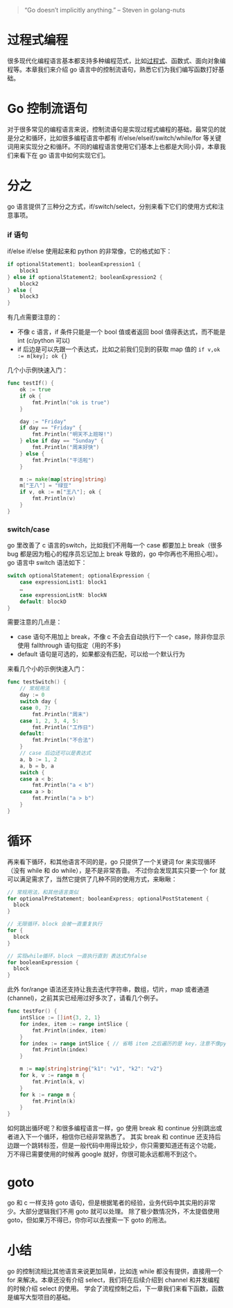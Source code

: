 > “Go doesn’t implicitly anything.” – Steven in golang-nuts

# 过程式编程

很多现代化编程语言基本都支持多种编程范式，比如[过程式](https://en.wikipedia.org/wiki/Procedural_programming)、函数式、面向对象编程等。本章我们来介绍 go
语言中的控制流语句，熟悉它们为我们编写函数打好基础。

# Go 控制流语句

对于很多常见的编程语言来说，控制流语句是实现过程式编程的基础，最常见的就是分之和循环，比如很多编程语言中都有
if/else/elseif/switch/while/for 等关键词用来实现分之和循环。不同的编程语言使用它们基本上也都是大同小异，本章我们来看下在
go 语言中如何实现它们。

# 分之

go 语言提供了三种分之方式，if/switch/select，分别来看下它们的使用方式和注意事项。

### if 语句

if/else if/else 使用起来和 python 的非常像，它的格式如下：

```go
if optionalStatement1; booleanExpression1 {
	block1
} else if optionalStatement2; booleanExpression2 {
	block2
} else {
	block3
}
```

有几点需要注意的：

- 不像 c 语言，if 条件只能是一个 bool 值或者返回 bool 值得表达式，而不能是 int (c/python 可以)
- if 后边是可以先跟一个表达式，比如之前我们见到的获取 map 值的 `if v,ok := m[key]; ok {}`

几个小示例快速入门：

```go
func testIf() {
	ok := true
	if ok {
		fmt.Println("ok is true")
	}

	day := "Friday"
	if day == "Friday" {
		fmt.Println("明天不上班呀!")
	} else if day == "Sunday" {
		fmt.Println("周末好快")
	} else {
		fmt.Println("干活啦")
	}

	m := make(map[string]string)
	m["王八"] = "绿豆"
	if v, ok := m["王八"]; ok {
		fmt.Println(v)
	}
}
```

### switch/case

go 里改善了 c 语言的switch，比如我们不用每一个 case 都要加上 break（很多 bug 都是因为粗心的程序员忘记加上 break
导致的，go 中你再也不用担心啦）。go 语言中 switch 语法如下：

```go
switch optionalStatement; optionalExpression {
	case expressionList1: block1
	…
	case expressionListN: blockN
	default: blockD
}
```
需要注意的几点是：

- case 语句不用加上 break，不像 c 不会去自动执行下一个 case，除非你显示使用 fallthrough 语句指定（用的不多)
- default 语句是可选的，如果都没有匹配，可以给一个默认行为

来看几个小的示例快速入门：

```go
func testSwitch() {
	// 常规用法
	day := 0
	switch day {
	case 0, 7:
		fmt.Println("周末")
	case 1, 2, 3, 4, 5:
		fmt.Println("工作日")
	default:
		fmt.Println("不合法")
	}
	// case 后边还可以是表达式
	a, b := 1, 2
	a, b = b, a
	switch {
	case a < b:
		fmt.Println("a < b")
	case a > b:
		fmt.Println("a > b")
	}
}
```

# 循环

再来看下循环，和其他语言不同的是，go 只提供了一个关键词 for 来实现循环（没有 while 和 do while），是不是非常吝啬。
不过你会发现其实只要一个 for 就可以满足需求了，当然它提供了几种不同的使用方式，来瞅瞅：

```go
// 常规用法，和其他语言类似
for optionalPreStatement; booleanExpress; optionalPostStatement {
  block
}

// 无限循环，block 会被一直重复执行
for {
  block
}

// 实现while循环，block 一直执行直到 表达式为false
for booleanExpression {
  block
}
```

此外 for/range 语法还支持让我去迭代字符串，数组，切片，map 或者通道(channel)，之前其实已经用过好多次了，请看几个例子。

```go
func testFor() {
	intSlice := []int{3, 2, 1}
	for index, item := range intSlice {
		fmt.Println(index, item)
	}
	for index := range intSlice { // 省略 item 之后遍历的是 key，注意不像python 直接遍历值
		fmt.Println(index)
	}

	m := map[string]string{"k1": "v1", "k2": "v2"}
	for k, v := range m {
		fmt.Println(k, v)
	}
	for k := range m {
		fmt.Println(k)
	}
}
```

如何跳出循环呢？和很多编程语言一样，go 使用 break 和 continue 分别跳出或者进入下一个循环，相信你已经非常熟悉了。
其实 break 和 continue 还支持后边跟一个跳转标签，但是一般代码中用得比较少，你只需要知道还有这个功能，
万不得已需要使用的时候再 google 就好，你很可能永远都用不到这个。

# goto

go 和 c 一样支持 goto 语句，但是根据笔者的经验，业务代码中其实用的非常少。大部分逻辑我们不用 goto 就可以处理。
除了极少数情况外，不太提倡使用 goto，但如果万不得已，你你可以去搜索一下 goto 的用法。

# 小结

go 的控制流相比其他语言来说更加简单，比如连 while 都没有提供，直接用一个 for 来解决。本章还没有介绍
select，我们将在后续介绍到 channel 和并发编程的时候介绍 select 的使用。
学会了流程控制之后，下一章我们来看下函数，函数是编写大型项目的基础。
